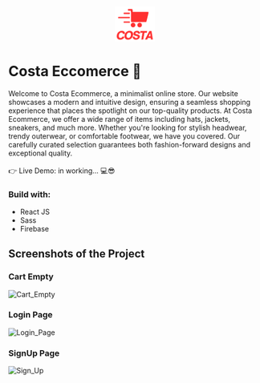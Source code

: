 <div align='center'>
 <img style="width:16%" src='src/assets/logov3.png'/>
</div>

# Costa Eccomerce 🛒

Welcome to Costa Ecommerce, a minimalist online store. Our website showcases a modern and intuitive design, ensuring a seamless shopping experience that places the spotlight on our top-quality products. At Costa Ecommerce, we offer a wide range of items including hats, jackets, sneakers, and much more. Whether you're looking for stylish headwear, trendy outerwear, or comfortable footwear, we have you covered. Our carefully curated selection guarantees both fashion-forward designs and exceptional quality.
<br />
<br />
👉 Live Demo: in working... 💻😎

### Build with:

- React JS <br>
- Sass  <br>
- Firebase <br>

## Screenshots of the Project

### Cart Empty
![Cart_Empty](https://github.com/davimgfx/costa-eccomerce/assets/118557337/22de2723-beed-4ae5-9bfd-a022b22080c6)

### Login Page
![Login_Page](https://github.com/davimgfx/costa-eccomerce/assets/118557337/4d4d2ce9-be5e-4638-8aa4-c239424b2aa5)

### SignUp Page
![Sign_Up](https://github.com/davimgfx/costa-eccomerce/assets/118557337/6bd0c247-9dfe-496c-b410-56c289e97ea0)
